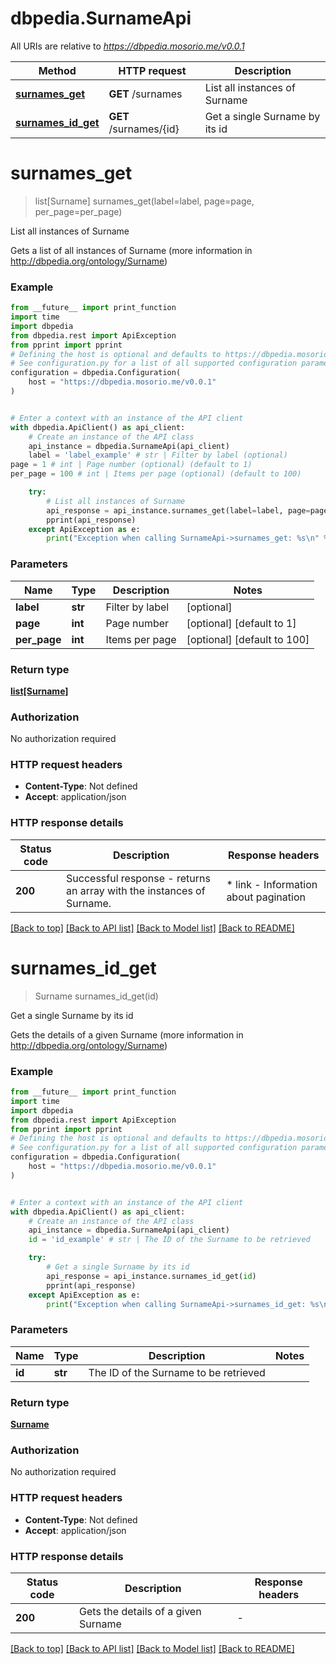 # dbpedia.SurnameApi

All URIs are relative to *https://dbpedia.mosorio.me/v0.0.1*

Method | HTTP request | Description
------------- | ------------- | -------------
[**surnames_get**](SurnameApi.md#surnames_get) | **GET** /surnames | List all instances of Surname
[**surnames_id_get**](SurnameApi.md#surnames_id_get) | **GET** /surnames/{id} | Get a single Surname by its id


# **surnames_get**
> list[Surname] surnames_get(label=label, page=page, per_page=per_page)

List all instances of Surname

Gets a list of all instances of Surname (more information in http://dbpedia.org/ontology/Surname)

### Example

```python
from __future__ import print_function
import time
import dbpedia
from dbpedia.rest import ApiException
from pprint import pprint
# Defining the host is optional and defaults to https://dbpedia.mosorio.me/v0.0.1
# See configuration.py for a list of all supported configuration parameters.
configuration = dbpedia.Configuration(
    host = "https://dbpedia.mosorio.me/v0.0.1"
)


# Enter a context with an instance of the API client
with dbpedia.ApiClient() as api_client:
    # Create an instance of the API class
    api_instance = dbpedia.SurnameApi(api_client)
    label = 'label_example' # str | Filter by label (optional)
page = 1 # int | Page number (optional) (default to 1)
per_page = 100 # int | Items per page (optional) (default to 100)

    try:
        # List all instances of Surname
        api_response = api_instance.surnames_get(label=label, page=page, per_page=per_page)
        pprint(api_response)
    except ApiException as e:
        print("Exception when calling SurnameApi->surnames_get: %s\n" % e)
```

### Parameters

Name | Type | Description  | Notes
------------- | ------------- | ------------- | -------------
 **label** | **str**| Filter by label | [optional] 
 **page** | **int**| Page number | [optional] [default to 1]
 **per_page** | **int**| Items per page | [optional] [default to 100]

### Return type

[**list[Surname]**](Surname.md)

### Authorization

No authorization required

### HTTP request headers

 - **Content-Type**: Not defined
 - **Accept**: application/json

### HTTP response details
| Status code | Description | Response headers |
|-------------|-------------|------------------|
**200** | Successful response - returns an array with the instances of Surname. |  * link - Information about pagination <br>  |

[[Back to top]](#) [[Back to API list]](../README.md#documentation-for-api-endpoints) [[Back to Model list]](../README.md#documentation-for-models) [[Back to README]](../README.md)

# **surnames_id_get**
> Surname surnames_id_get(id)

Get a single Surname by its id

Gets the details of a given Surname (more information in http://dbpedia.org/ontology/Surname)

### Example

```python
from __future__ import print_function
import time
import dbpedia
from dbpedia.rest import ApiException
from pprint import pprint
# Defining the host is optional and defaults to https://dbpedia.mosorio.me/v0.0.1
# See configuration.py for a list of all supported configuration parameters.
configuration = dbpedia.Configuration(
    host = "https://dbpedia.mosorio.me/v0.0.1"
)


# Enter a context with an instance of the API client
with dbpedia.ApiClient() as api_client:
    # Create an instance of the API class
    api_instance = dbpedia.SurnameApi(api_client)
    id = 'id_example' # str | The ID of the Surname to be retrieved

    try:
        # Get a single Surname by its id
        api_response = api_instance.surnames_id_get(id)
        pprint(api_response)
    except ApiException as e:
        print("Exception when calling SurnameApi->surnames_id_get: %s\n" % e)
```

### Parameters

Name | Type | Description  | Notes
------------- | ------------- | ------------- | -------------
 **id** | **str**| The ID of the Surname to be retrieved | 

### Return type

[**Surname**](Surname.md)

### Authorization

No authorization required

### HTTP request headers

 - **Content-Type**: Not defined
 - **Accept**: application/json

### HTTP response details
| Status code | Description | Response headers |
|-------------|-------------|------------------|
**200** | Gets the details of a given Surname |  -  |

[[Back to top]](#) [[Back to API list]](../README.md#documentation-for-api-endpoints) [[Back to Model list]](../README.md#documentation-for-models) [[Back to README]](../README.md)

